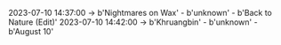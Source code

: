 2023-07-10 14:37:00 -> b'Nightmares on Wax' - b'unknown' - b'Back to Nature (Edit)'
2023-07-10 14:42:00 -> b'Khruangbin' - b'unknown' - b'August 10'
